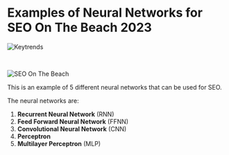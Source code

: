 # **Examples of Neural Networks for SEO On The Beach 2023**

![Keytrends](https://keytrends.ai/wp-content/uploads/2023/03/nuevo-logo-positivo.png)

&nbsp;
&nbsp;

![SEO On The Beach](https://seonthebeach.es/wp-content/uploads/2022/11/seonthebeach-16-17-junio-2023.png)

This is an example of 5 different neural networks that can be used for SEO.

The neural networks are:

1. **Recurrent Neural Network** (RNN)
2. **Feed Forward Neural Network** (FFNN)
3. **Convolutional Neural Network** (CNN)
4. **Perceptron**
5. **Multilayer Perceptron** (MLP)